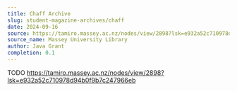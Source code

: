 ```yaml
---
title: Chaff Archive
slug: student-magazine-archives/chaff
date: 2024-09-16
source: https://tamiro.massey.ac.nz/nodes/view/2898?lsk=e932a52c710978d94b0f9b7c247966eb
source_name: Massey University Library
author: Java Grant
completion: 0.1
---
```


TODO
https://tamiro.massey.ac.nz/nodes/view/2898?lsk=e932a52c710978d94b0f9b7c247966eb

<script src="/table-of-contents.js"></script>
